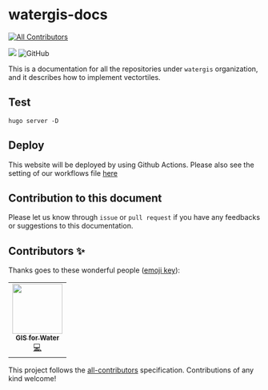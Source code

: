 # watergis-docs
<!-- ALL-CONTRIBUTORS-BADGE:START - Do not remove or modify this section -->
[![All Contributors](https://img.shields.io/badge/all_contributors-1-orange.svg?style=flat-square)](#contributors-)
<!-- ALL-CONTRIBUTORS-BADGE:END -->
![](https://github.com/watergis/watergis-docs/workflows/github%20pages/badge.svg)
![GitHub](https://img.shields.io/github/license/watergis/watergis-docs)

This is a documentation for all the repositories under `watergis` organization, and it describes how to implement vectortiles.

## Test

```
hugo server -D
```

## Deploy

This website will be deployed by using Github Actions. Please also see the setting of our workflows file [here](./.github/workflows/gh-pages.yml)

## Contribution to this document

Please let us know through `issue` or `pull request` if you have any feedbacks or suggestions to this documentation.

## Contributors ✨

Thanks goes to these wonderful people ([emoji key](https://allcontributors.org/docs/en/emoji-key)):

<!-- ALL-CONTRIBUTORS-LIST:START - Do not remove or modify this section -->
<!-- prettier-ignore-start -->
<!-- markdownlint-disable -->
<table>
  <tr>
    <td align="center"><a href="https://water-gis.com"><img src="https://avatars.githubusercontent.com/u/68269499?v=4?s=100" width="100px;" alt=""/><br /><sub><b>GIS for Water</b></sub></a><br /><a href="https://github.com/watergis/docs/commits?author=watergis" title="Code">💻</a></td>
  </tr>
</table>

<!-- markdownlint-restore -->
<!-- prettier-ignore-end -->

<!-- ALL-CONTRIBUTORS-LIST:END -->

This project follows the [all-contributors](https://github.com/all-contributors/all-contributors) specification. Contributions of any kind welcome!